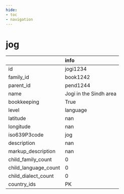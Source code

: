 ```yaml
---
hide:
- toc
- navigation
---
```

# jog
|                      | info                   |
|:---------------------|:-----------------------|
| id                   | jogi1234               |
| family_id            | book1242               |
| parent_id            | pend1244               |
| name                 | Jogi in the Sindh area |
| bookkeeping          | True                   |
| level                | language               |
| latitude             | nan                    |
| longitude            | nan                    |
| iso639P3code         | jog                    |
| description          | nan                    |
| markup_description   | nan                    |
| child_family_count   | 0                      |
| child_language_count | 0                      |
| child_dialect_count  | 0                      |
| country_ids          | PK                     |